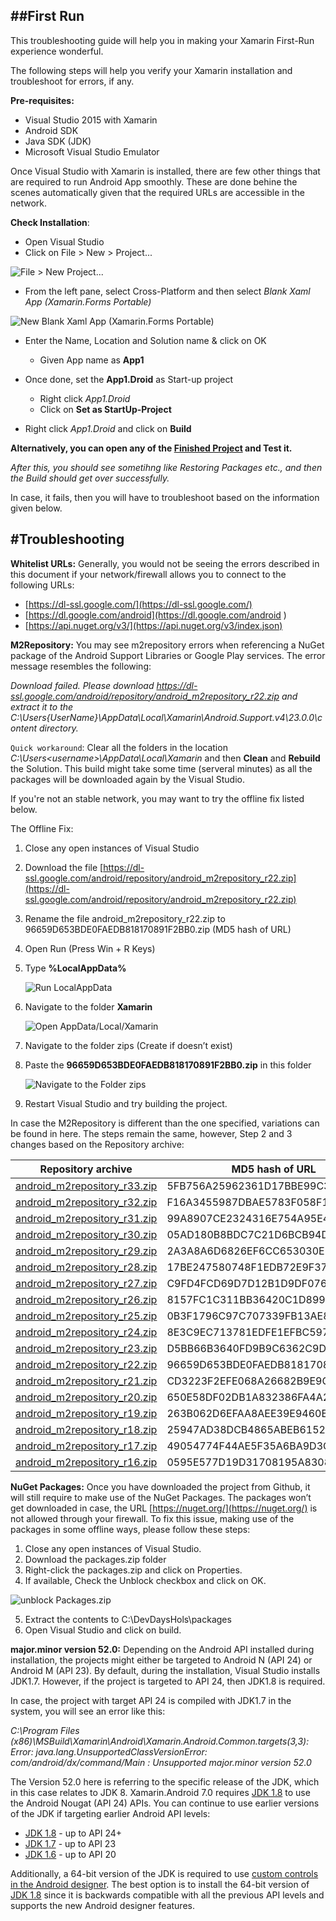 ##First Run
------------------------------

This troubleshooting guide will help you in making your Xamarin First-Run experience wonderful.

The following steps will help you verify your Xamarin installation and troubleshoot for errors, if any.

**Pre-requisites:**
- Visual Studio 2015 with Xamarin
- Android SDK
- Java SDK (JDK)
- Microsoft Visual Studio Emulator

Once Visual Studio with Xamarin is installed, there are few other things that are required to run Android App smoothly.
These are done behine the scenes automatically given that the required URLs are accessible in the network. 


**Check Installation**:
- Open Visual Studio
- Click on File > New > Project...

![File > New Project...](https://dl.dropboxusercontent.com/u/30949500/Dev-Days-Images/VS-New-Project.JPG)

- From the left pane, select Cross-Platform and then select *Blank Xaml App (Xamarin.Forms Portable)*

![New Blank Xaml App (Xamarin.Forms Portable)](https://dl.dropboxusercontent.com/u/30949500/Dev-Days-Images/VS-New-Project-CP-BlankXamlApp.JPG)

- Enter the Name, Location and Solution name & click on OK
  - Given App name as **App1**

- Once done, set the **App1.Droid** as Start-up project
  - Right click *App1.Droid*
  - Click on **Set as StartUp-Project**

- Right click *App1.Droid* and click on **Build**


**Alternatively, you can open any of the [Finished Project](https://github.com/nishanil/Dev-Days-HOL) and Test it.**

*After this, you should see sometihng like Restoring Packages etc., and then the Build should get over successfully.*

In case, it fails, then you will have to troubleshoot based on the information given below. 



#Troubleshooting
----------------

**Whitelist URLs:**
Generally, you would not be seeing the errors described in this document if your network/firewall allows you to connect to the following URLs:
- [https://dl-ssl.google.com/](https://dl-ssl.google.com/)
- [https://dl.google.com/android](https://dl.google.com/android ) 
- [https://api.nuget.org/v3/](https://api.nuget.org/v3/index.json)

**M2Repository:**
You may see m2repository errors when referencing a NuGet package of the Android Support Libraries or Google Play services. 
The error message resembles the following:

*Download failed. Please download https://dl-ssl.google.com/android/repository/android_m2repository_r22.zip and extract it to the C:\Users\{UserName}\AppData\Local\Xamarin\Android.Support.v4\23.0.0\content directory.*

`Quick workaround`: Clear all the folders in the location _C:\Users\<username>\AppData\Local\Xamarin_ and then **Clean** and **Rebuild** the Solution. This build might take some time (serveral minutes) as all the packages will be downloaded again by the Visual Studio.

If you're not an stable network, you may want to try the offline fix listed below.

The Offline Fix:

1. Close any open instances of Visual Studio

2. Download the file [https://dl-ssl.google.com/android/repository/android_m2repository_r22.zip](https://dl-ssl.google.com/android/repository/android_m2repository_r22.zip) 

3. Rename the file android_m2repository_r22.zip to 96659D653BDE0FAEDB818170891F2BB0.zip (MD5 hash of URL)

4. Open Run (Press Win + R Keys)

5. Type **%LocalAppData%**

    ![Run LocalAppData](https://dl.dropboxusercontent.com/u/30949500/Dev-Days-Images/Run-LocalAppData.png)

6. Navigate to the folder **Xamarin**

    ![Open AppData/Local/Xamarin](https://dl.dropboxusercontent.com/u/30949500/Dev-Days-Images/AppData-Local-Xamarin.png)

7. Navigate to the folder zips (Create if doesn’t exist)

8. Paste the **96659D653BDE0FAEDB818170891F2BB0.zip** in this folder

    ![Navigate to the Folder zips](https://dl.dropboxusercontent.com/u/30949500/Dev-Days-Images/AppData-Local-Xamarin-Zips.png)

9. Restart Visual Studio and try building the project.

In case the M2Repository is different than the one specified, variations can be found in here. 
The steps remain the same, however, Step 2 and 3 changes based on the Repository archive:

| **Repository archive**                                                                                    | **MD5 hash of URL**              |
|-----------------------------------------------------------------------------------------------------------|----------------------------------|
| [android_m2repository_r33.zip](https://dl-ssl.google.com/android/repository/android_m2repository_r33.zip) | 5FB756A25962361D17BBE99C3B3FCC44 |
| [android_m2repository_r32.zip](https://dl-ssl.google.com/android/repository/android_m2repository_r32.zip) | F16A3455987DBAE5783F058F19F7FCDF |
| [android_m2repository_r31.zip](https://dl-ssl.google.com/android/repository/android_m2repository_r31.zip) | 99A8907CE2324316E754A95E4C2D786E |
| [android_m2repository_r30.zip](https://dl-ssl.google.com/android/repository/android_m2repository_r30.zip) | 05AD180B8BDC7C21D6BCB94DDE7F2C8F |
| [android_m2repository_r29.zip](https://dl-ssl.google.com/android/repository/android_m2repository_r29.zip) | 2A3A8A6D6826EF6CC653030E7D695C41 |
| [android_m2repository_r28.zip](https://dl-ssl.google.com/android/repository/android_m2repository_r28.zip) | 17BE247580748F1EDB72E9F374AA0223 |
| [android_m2repository_r27.zip](https://dl-ssl.google.com/android/repository/android_m2repository_r27.zip) | C9FD4FCD69D7D12B1D9DF076B7BE4E1C |
| [android_m2repository_r26.zip](https://dl-ssl.google.com/android/repository/android_m2repository_r26.zip) | 8157FC1C311BB36420C1D8992AF54A4D |
| [android_m2repository_r25.zip](https://dl-ssl.google.com/android/repository/android_m2repository_r25.zip) | 0B3F1796C97C707339FB13AE8507AF50 |
| [android_m2repository_r24.zip](https://dl-ssl.google.com/android/repository/android_m2repository_r24.zip) | 8E3C9EC713781EDFE1EFBC5974136BEA |
| [android_m2repository_r23.zip](https://dl-ssl.google.com/android/repository/android_m2repository_r23.zip) | D5BB66B3640FD9B9C6362C9DB5AB0FE7 |
| [android_m2repository_r22.zip](https://dl-ssl.google.com/android/repository/android_m2repository_r22.zip) | 96659D653BDE0FAEDB818170891F2BB0 |
| [android_m2repository_r21.zip](https://dl-ssl.google.com/android/repository/android_m2repository_r21.zip) | CD3223F2EFE068A26682B9E9C4B6FBB5 |
| [android_m2repository_r20.zip](https://dl-ssl.google.com/android/repository/android_m2repository_r20.zip) | 650E58DF02DB1A832386FA4A2DE46B1A |
| [android_m2repository_r19.zip](https://dl-ssl.google.com/android/repository/android_m2repository_r19.zip) | 263B062D6EFAA8AEE39E9460B8A5851A |
| [android_m2repository_r18.zip](https://dl-ssl.google.com/android/repository/android_m2repository_r18.zip) | 25947AD38DCB4865ABEB61522FAFDA0E |
| [android_m2repository_r17.zip](https://dl-ssl.google.com/android/repository/android_m2repository_r17.zip) | 49054774F44AE5F35A6BA9D3C117EFD8 |
| [android_m2repository_r16.zip](https://dl-ssl.google.com/android/repository/android_m2repository_r16.zip) | 0595E577D19D31708195A83087881EE6 |


**NuGet Packages:** Once you have downloaded the project from Github, it will still require to make use of the NuGet Packages. 
The packages won’t get downloaded in case, the URL [https://nuget.org/](https://nuget.org/) is not allowed through your firewall. 
To fix this issue, making use of the packages in some offline ways, please follow these steps:
1.	Close any open instances of Visual Studio.
2.	Download the packages.zip folder
3.	Right-click the packages.zip and click on Properties.
4.	If available, Check the Unblock checkbox and click on OK.

![unblock Packages.zip](https://dl.dropboxusercontent.com/u/30949500/Dev-Days-Images/packages-zip-unblock.png)

5.	Extract the contents to C:\DevDaysHols\packages
6.	Open Visual Studio and click on build.


**major.minor version 52.0:** Depending on the Android API installed during installation, the projects might either be targeted to Android N (API 24) or Android M (API 23). 
By default, during the installation, Visual Studio installs JDK1.7. 
However, if the project is targeted to API 24, then JDK1.8 is required.

In case, the project with target API 24 is compiled with JDK1.7 in the system, you will see an error like this:

*C:\Program Files (x86)\MSBuild\Xamarin\Android\Xamarin.Android.Common.targets(3,3): Error: java.lang.UnsupportedClassVersionError: com/android/dx/command/Main : Unsupported major.minor version 52.0*


The Version 52.0 here is referring to the specific release of the JDK, which in this case relates to JDK 8. Xamarin.Android 7.0 requires [JDK 1.8](http://www.oracle.com/technetwork/java/javase/downloads/jdk8-downloads-2133151.html) to use the Android Nougat (API 24) APIs. 
You can continue to use earlier versions of the JDK if targeting earlier Android API levels:
- [JDK 1.8](http://www.oracle.com/technetwork/java/javase/downloads/jdk8-downloads-2133151.html) - up to API 24+
- [JDK 1.7](http://www.oracle.com/technetwork/java/javase/downloads/jdk7-downloads-1880260.html) - up to API 23
- [JDK 1.6](http://www.oracle.com/technetwork/java/javase/downloads/java-archive-downloads-javase6-419409.html) - up to API 20

Additionally, a 64-bit version of the JDK is required to use [custom controls in the Android designer](https://developer.xamarin.com/releases/vs/xamarin.vs_4/xamarin.vs_4.2/#androiddesignercustomcontrols).
The best option is to install the 64-bit version of [JDK 1.8](http://www.oracle.com/technetwork/java/javase/downloads/jdk8-downloads-2133151.html) since it is backwards compatible with all the previous API levels and supports the new Android designer features.
